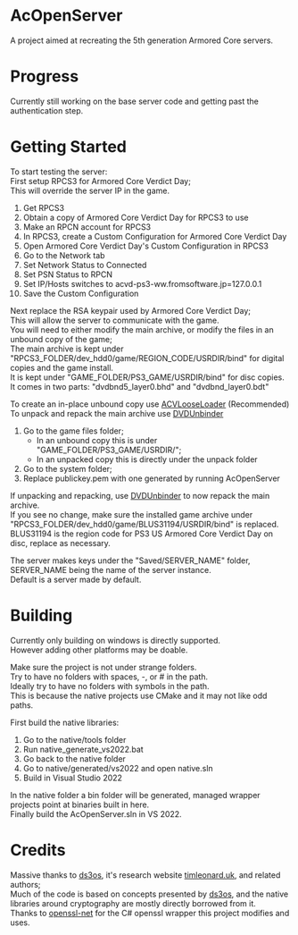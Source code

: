 # AcOpenServer
A project aimed at recreating the 5th generation Armored Core servers.  

# Progress
Currently still working on the base server code and getting past the authentication step.

# Getting Started
To start testing the server:  
First setup RPCS3 for Armored Core Verdict Day;  
This will override the server IP in the game.  
1. Get RPCS3  
2. Obtain a copy of Armored Core Verdict Day for RPCS3 to use  
3. Make an RPCN account for RPCS3  
4. In RPCS3, create a Custom Configuration for Armored Core Verdict Day  
5. Open Armored Core Verdict Day's Custom Configuration in RPCS3  
6. Go to the Network tab  
7. Set Network Status to Connected  
8. Set PSN Status to RPCN  
9. Set IP/Hosts switches to acvd-ps3-ww.fromsoftware.jp=127.0.0.1  
10. Save the Custom Configuration  

Next replace the RSA keypair used by Armored Core Verdict Day;  
This will allow the server to communicate with the game.  
You will need to either modify the main archive, or modify the files in an unbound copy of the game;  
The main archive is kept under "RPCS3_FOLDER/dev_hdd0/game/REGION_CODE/USRDIR/bind" for digital copies and the game install.  
It is kept under "GAME_FOLDER/PS3_GAME/USRDIR/bind" for disc copies.  
It comes in two parts: "dvdbnd5_layer0.bhd" and "dvdbnd_layer0.bdt"  

To create an in-place unbound copy use [ACVLooseLoader](https://github.com/WarpZephyr/ACVLooseLoader/releases) (Recommended)  
To unpack and repack the main archive use [DVDUnbinder](https://github.com/WarpZephyr/DVDUnbinder/releases)  

1. Go to the game files folder;  
      - In an unbound copy this is under "GAME_FOLDER/PS3_GAME/USRDIR/";  
	  - In an unpacked copy this is directly under the unpack folder  
2. Go to the system folder;  
3. Replace publickey.pem with one generated by running AcOpenServer  

If unpacking and repacking, use [DVDUnbinder](https://github.com/WarpZephyr/DVDUnbinder/releases) to now repack the main archive.  
If you see no change, make sure the installed game archive under "RPCS3_FOLDER/dev_hdd0/game/BLUS31194/USRDIR/bind" is replaced.  
BLUS31194 is the region code for PS3 US Armored Core Verdict Day on disc, replace as necessary.  

The server makes keys under the "Saved/SERVER_NAME" folder,  
SERVER_NAME being the name of the server instance.  
Default is a server made by default.  

# Building
Currently only building on windows is directly supported.  
However adding other platforms may be doable.  

Make sure the project is not under strange folders.  
Try to have no folders with spaces, -, or # in the path.  
Ideally try to have no folders with symbols in the path.  
This is because the native projects use CMake and it may not like odd paths.  

First build the native libraries:  
1. Go to the native/tools folder  
2. Run native_generate_vs2022.bat  
3. Go back to the native folder  
4. Go to native/generated/vs2022 and open native.sln  
5. Build in Visual Studio 2022  

In the native folder a bin folder will be generated, managed wrapper projects point at binaries built in here.  
Finally build the AcOpenServer.sln in VS 2022.

# Credits
Massive thanks to [ds3os](https://github.com/TLeonardUK/ds3os), it's research website [timleonard.uk](https://timleonard.uk), and related authors;  
Much of the code is based on concepts presented by [ds3os](https://github.com/TLeonardUK/ds3os), and the native libraries around cryptography are mostly directly borrowed from it.  
Thanks to [openssl-net](https://github.com/openssl-net/openssl-net) for the C# openssl wrapper this project modifies and uses.
